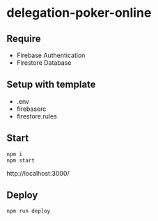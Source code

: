# delegation-poker-online

## Require

- Firebase Authentication
- Firestore Database

## Setup with template

- .env
- firebaserc
- firestore.rules

## Start

    npm i
    npm start

http://localhost:3000/

## Deploy

    npm run deploy
